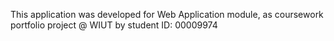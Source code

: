 This application was developed for Web
Application module, as coursework portfolio project @ WIUT by student ID: 00009974
